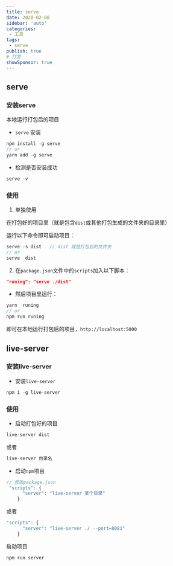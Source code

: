 ```yaml
---
title: serve
date: 2020-02-08
sidebar: 'auto'
categories:
 - 工具
tags:
 - serve
publish: true
# 打赏
showSponsor: true
---
```

## serve

### 安装serve

本地运行打包后的项目

- `serve` 安装

```js
npm install -g serve
// or
yarn add -g serve
```

- 检测是否安装成功

```js
serve -v
```

### 使用

1. 单独使用

在打包好的项目里（就是包含`dist`或其他打包生成的文件夹的目录里）

运行以下命令即可启动项目：

```js
serve -s dist   // dist 就是打包后的文件夹
// or
serve  dist
```

2. 在`package.json`文件中的`scripts`加入以下脚本：

```json
"runing": "serve ./dist"
```

- 然后项目里运行：

```js
yarn  runing
// or
npm run runing
```

即可在本地运行打包后的项目，`http://localhost:5000`

## live-server

### 安装live-server

- 安装`live-server`

```js
npm i -g live-server
```

### 使用

- 启动打包好的项目

```js
live-server dist
```

或者

```js
live-server 目录名
```

- 启动`npm`项目

```js
// 修改package.json
 "scripts": {
      "server": "live-server 某个目录"
    }
```

或者

```js
"scripts": {
      "server": "live-server ./ --port=8081"
    }
```

启动项目

```js
npm run server
```
